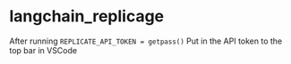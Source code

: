 # langchain_replicage

After running `REPLICATE_API_TOKEN = getpass()` Put in the API token to the top bar in VSCode
